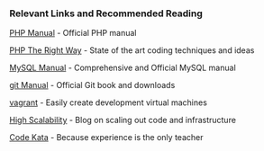 ### Relevant Links and Recommended Reading

[PHP Manual](http://php.net) - Official PHP manual

[PHP The Right Way](http://www.phptherightway.com/) - State of the art coding techniques and ideas

[MySQL Manual](http://dev.mysql.com/doc/refman/5.6/en/index.html) - Comprehensive and Official MySQL manual

[git Manual](http://git-scm.com/) - Official Git book and downloads

[vagrant](https://www.vagrantup.com/) - Easily create development virtual machines

[High Scalability](http://highscalability.com) - Blog on scaling out code and infrastructure

[Code Kata](http://codekata.com/) - Because experience is the only teacher
